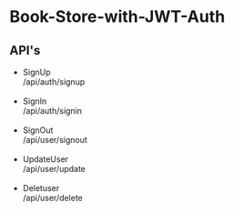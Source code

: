 # Book-Store-with-JWT-Auth

## API's

<ul>

<li>SignUp</li>
/api/auth/signup<br/><br/>
<li>SignIn</li>
/api/auth/signin<br/><br/>
<li>SignOut</li>
/api/user/signout<br/><br/>
<li>UpdateUser</li>
/api/user/update<br/><br/>
<li>Deletuser</li>
/api/user/delete<br/><br/>
</ul>
